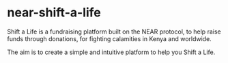 # near-shift-a-life

Shift a Life is a fundraising platform built on the NEAR protocol, to help raise funds through donations, for fighting calamities in Kenya and worldwide.

The aim is to create a simple and intuitive platform to help you Shift a Life.
